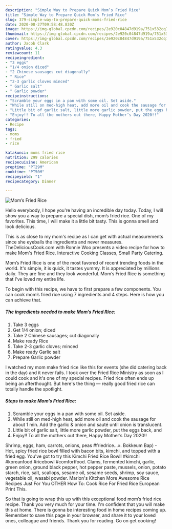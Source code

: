 ```yaml
---
description: "Simple Way to Prepare Quick Mom’s Fried Rice"
title: "Simple Way to Prepare Quick Mom’s Fried Rice"
slug: 379-simple-way-to-prepare-quick-moms-fried-rice
date: 2020-08-27T09:58:48.830Z
image: https://img-global.cpcdn.com/recipes/2e920c04847d919a/751x532cq70/moms-fried-rice-recipe-main-photo.jpg
thumbnail: https://img-global.cpcdn.com/recipes/2e920c04847d919a/751x532cq70/moms-fried-rice-recipe-main-photo.jpg
cover: https://img-global.cpcdn.com/recipes/2e920c04847d919a/751x532cq70/moms-fried-rice-recipe-main-photo.jpg
author: Jacob Clark
ratingvalue: 4.3
reviewcount: 11
recipeingredient:
- "3 eggs"
- "1/4 onion diced"
- "2 Chinese sausages cut diagonally"
- " Rice"
- "2-3 garlic cloves minced"
- " Garlic salt"
- " Garlic powder"
recipeinstructions:
- "Scramble your eggs in a pan with some oil. Set aside."
- "While still on med-high heat, add more oil and cook the sausage for about 1 min. Add the garlic &amp; onion and sauté until onion is translucent."
- "Little bit of garlic salt, little more garlic powder, put the eggs back, and"
- "Enjoy!! To all the mothers out there, Happy Mother’s Day 2020!!"
categories:
- Recipe
tags:
- moms
- fried
- rice

katakunci: moms fried rice 
nutrition: 299 calories
recipecuisine: American
preptime: "PT29M"
cooktime: "PT50M"
recipeyield: "1"
recipecategory: Dinner

---
```



![Mom’s Fried Rice](https://img-global.cpcdn.com/recipes/2e920c04847d919a/751x532cq70/moms-fried-rice-recipe-main-photo.jpg)

Hello everybody, I hope you're having an incredible day today. Today, I will show you a way to prepare a special dish, mom’s fried rice. One of my favorites. This time, I will make it a little bit tasty. This is gonna smell and look delicious.

This is as close to my mom&#39;s recipe as I can get with actual measurements since she eyeballs the ingredients and never measures. TheDeliciousCook.com with Ronnie Woo presents a video recipe for how to make Mom&#39;s Fried Rice. Interactive Cooking Classes, Small Party Catering.

Mom’s Fried Rice is one of the most favored of recent trending foods in the world. It's simple, it is quick, it tastes yummy. It is appreciated by millions daily. They are fine and they look wonderful. Mom’s Fried Rice is something that I've loved my entire life.


To begin with this recipe, we have to first prepare a few components. You can cook mom’s fried rice using 7 ingredients and 4 steps. Here is how you can achieve that.

<!--inarticleads1-->

##### The ingredients needed to make Mom’s Fried Rice:

1. Take 3 eggs
1. Get 1/4 onion; diced
1. Take 2 Chinese sausages; cut diagonally
1. Make ready  Rice
1. Take 2-3 garlic cloves; minced
1. Make ready  Garlic salt
1. Prepare  Garlic powder


I watched my mom make fried rice like this for events (she did catering back in the day) and it never fails. I took over the Fried Rice Ministry as soon as I could cook and it&#39;s one of my special recipes. Fried rice often ends up being an afterthought. But here&#39;s the thing — really good fried rice can totally handle the spotlight. 

<!--inarticleads2-->

##### Steps to make Mom’s Fried Rice:

1. Scramble your eggs in a pan with some oil. Set aside.
1. While still on med-high heat, add more oil and cook the sausage for about 1 min. Add the garlic &amp; onion and sauté until onion is translucent.
1. Little bit of garlic salt, little more garlic powder, put the eggs back, and
1. Enjoy!! To all the mothers out there, Happy Mother’s Day 2020!!


Shrimp, eggs, ham, carrots, onions, peas #friedrice…». Bokkeum Bap) - Hot, spicy fried rice bowl filled with bacon bits, kimchi, and topped with a fried egg. You&#39;ve got to try this Kimchi Fried Rice Bowl! #kimchi #koreanfood #ricebowl #comfortfood. Clams, fermented kimchi, garlic, green onion, ground black pepper, hot pepper paste, mussels, onion, potato starch, rice, salt, scallops, sesame oil, sesame seeds, shrimp, soy sauce, vegetable oil, wasabi powder. Marion&#39;s Kitchen More Awesome Rice Recipes Just For You OTHER How To: Cook Rice For Fried Rice European Print This. 

So that is going to wrap this up with this exceptional food mom’s fried rice recipe. Thank you very much for your time. I'm confident that you will make this at home. There is gonna be interesting food in home recipes coming up. Remember to save this page in your browser, and share it to your loved ones, colleague and friends. Thank you for reading. Go on get cooking!
